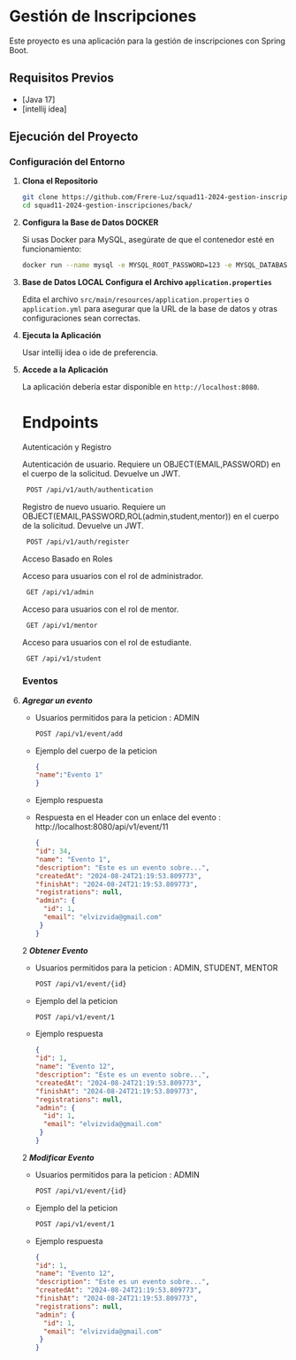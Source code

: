 # Gestión de Inscripciones

Este proyecto es una aplicación para la gestión de inscripciones con Spring Boot.

## Requisitos Previos

- [Java 17]
- [intellij idea]

## Ejecución del Proyecto

### Configuración del Entorno

1. **Clona el Repositorio**

    ```bash
    git clone https://github.com/Frere-Luz/squad11-2024-gestion-inscripciones/new/develop-back-cristian?filename=README.md
    cd squad11-2024-gestion-inscripciones/back/
    ```

2. **Configura la Base de Datos DOCKER**

    Si usas Docker para MySQL, asegúrate de que el contenedor esté en funcionamiento:

    ```bash
    docker run --name mysql -e MYSQL_ROOT_PASSWORD=123 -e MYSQL_DATABASE=squad -p 3306:3306 -d mysql:8
    ```

3. **Base de Datos LOCAL Configura el Archivo `application.properties`**

    Edita el archivo `src/main/resources/application.properties` o `application.yml` para asegurar que la URL de la base de datos y otras configuraciones sean correctas.

4. **Ejecuta la Aplicación**

    Usar intellij idea o ide de preferencia.
  
  
5. **Accede a la Aplicación**

   La aplicación debería estar disponible en `http://localhost:8080`.

   # Endpoints
   
    Autenticación y Registro

 
   Autenticación de usuario. Requiere un OBJECT(EMAIL,PASSWORD) en el cuerpo de la solicitud. Devuelve un JWT.

   ```bash
    POST /api/v1/auth/authentication 
   ```
   Registro de nuevo usuario. Requiere un OBJECT(EMAIL,PASSWORD,ROL(admin,student,mentor))  en el cuerpo de la solicitud. Devuelve un JWT.
   
   ```bash
    POST /api/v1/auth/register
   ```
    
   Acceso Basado en Roles

   Acceso para usuarios con el rol de administrador.
   
   ```bash
    GET /api/v1/admin
   ```

   Acceso para usuarios con el rol de mentor.
    
   ```bash
    GET /api/v1/mentor
   ```
   Acceso para usuarios con el rol de estudiante.

   ```bash
    GET /api/v1/student
   ```
   ### Eventos
1. ***Agregar un evento***
   * Usuarios permitidos para la peticion : ADMIN

      ```bash
     POST /api/v1/event/add
      ```

   * Ejemplo del cuerpo de la peticion
      ```json
      {
      "name":"Evento 1"
      }
      ```
   * Ejemplo respuesta
   * Respuesta en el Header con un enlace del evento : 	http://localhost:8080/api/v1/event/11
      ```json
     {
      "id": 34,
      "name": "Evento 1",
      "description": "Este es un evento sobre...",
      "createdAt": "2024-08-24T21:19:53.809773",
      "finishAt": "2024-08-24T21:19:53.809773",
      "registrations": null,
      "admin": {
        "id": 1,
        "email": "elvizvida@gmail.com"
       }
      }   
     ```
   2 ***Obtener Evento***
   * Usuarios permitidos para la peticion : ADMIN, STUDENT, MENTOR

      ```bash
     POST /api/v1/event/{id}
      ```

   * Ejemplo del la peticion
      ```bash
      POST /api/v1/event/1
      ```
   * Ejemplo respuesta
      ```json
     {
      "id": 1,
      "name": "Evento 12",
      "description": "Este es un evento sobre...",
      "createdAt": "2024-08-24T21:19:53.809773",
      "finishAt": "2024-08-24T21:19:53.809773",
      "registrations": null,
      "admin": {
        "id": 1,
        "email": "elvizvida@gmail.com"
       }
      }   
     ```
   2 ***Modificar Evento***
   * Usuarios permitidos para la peticion : ADMIN

      ```bash
     POST /api/v1/event/{id}
      ```

   * Ejemplo del la peticion
      ```bash
      POST /api/v1/event/1
      ```
   * Ejemplo respuesta
      ```json
     {
      "id": 1,
      "name": "Evento 12",
      "description": "Este es un evento sobre...",
      "createdAt": "2024-08-24T21:19:53.809773",
      "finishAt": "2024-08-24T21:19:53.809773",
      "registrations": null,
      "admin": {
        "id": 1,
        "email": "elvizvida@gmail.com"
       }
      }   
     ```

